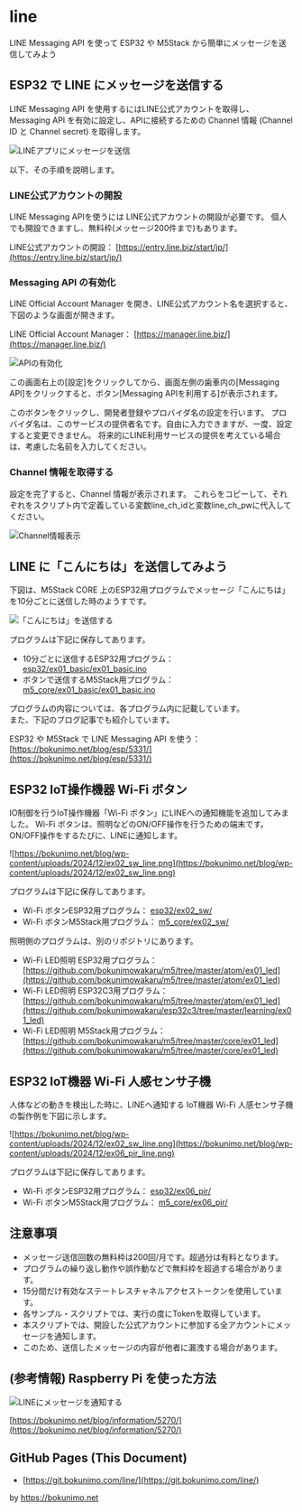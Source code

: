 # line

LINE Messaging API を使って ESP32 や M5Stack から簡単にメッセージを送信してみよう

## ESP32 で LINE にメッセージを送信する

LINE Messaging API を使用するにはLINE公式アカウントを取得し、Messaging API を有効に設定し、APIに接続するための Channel 情報 (Channel ID と Channel secret) を取得します。  

![LINEアプリにメッセージを送信](https://bokunimo.net/blog/wp-content/uploads/2024/12/line_mes_api_m5_rpi.png)  

以下、その手順を説明します。  

### LINE公式アカウントの開設

LINE Messaging APIを使うには LINE公式アカウントの開設が必要です。
個人でも開設できますし、無料枠(メッセージ200件まで)もあります。  

LINE公式アカウントの開設：
[https://entry.line.biz/start/jp/](https://entry.line.biz/start/jp/)  

### Messaging API の有効化

LINE Official Account Manager を開き、LINE公式アカウント名を選択すると、下図のような画面が開きます。  

LINE Official Account Manager：
[https://manager.line.biz/](https://manager.line.biz/)  

![APIの有効化](https://bokunimo.net/blog/wp-content/uploads/2024/11/line_mes_00_64.png)  

この画面右上の[設定]をクリックしてから、画面左側の歯車内の[Messaging API]をクリックすると、ボタン[Messaging APIを利用する]が表示されます。  

このボタンをクリックし、開発者登録やプロバイダ名の設定を行います。
プロバイダ名は、このサービスの提供者名です。自由に入力できますが、一度、設定すると変更できません。
将来的にLINE利用サービスの提供を考えている場合は、考慮した名前を入力してください。  

### Channel 情報を取得する

設定を完了すると、Channel 情報が表示されます。
これらをコピーして、それぞれをスクリプト内で定義している変数line_ch_idと変数line_ch_pwに代入してください。  

![Channel情報表示](https://bokunimo.net/blog/wp-content/uploads/2024/11/line_mes_07_64.png)  

## LINE に「こんにちは」を送信してみよう

下図は、M5Stack CORE 上のESP32用プログラムでメッセージ「こんにちは」を10分ごとに送信した時のようすです。  

![「こんにちは」を送信する](https://bokunimo.net/blog/wp-content/uploads/2024/12/ex01_basic.png)  

プログラムは下記に保存してあります。

* 10分ごとに送信するESP32用プログラム：
[esp32/ex01_basic/ex01_basic.ino](https://github.com/bokunimowakaru/line/blob/master/esp32/ex01_basic/ex01_basic.ino)  
* ボタンで送信するM5Stack用プログラム：
[m5_core/ex01_basic/ex01_basic.ino](https://github.com/bokunimowakaru/line/blob/master/m5_core/ex01_basic/ex01_basic.ino)  

プログラムの内容については、各プログラム内に記載しています。  
また、下記のブログ記事でも紹介しています。  

ESP32 や M5Stack で LINE Messaging API を使う：
[https://bokunimo.net/blog/esp/5331/](https://bokunimo.net/blog/esp/5331/)  

## ESP32 IoT操作機器 Wi-Fi ボタン

IO制御を行うIoT操作機器「Wi-Fi ボタン」にLINEへの通知機能を追加してみました。
Wi-Fi ボタンは、照明などのON/OFF操作を行うための端末です。
ON/OFF操作をするたびに、LINEに通知します。

![https://bokunimo.net/blog/wp-content/uploads/2024/12/ex02_sw_line.png](https://bokunimo.net/blog/wp-content/uploads/2024/12/ex02_sw_line.png)  

プログラムは下記に保存してあります。

* Wi-Fi ボタンESP32用プログラム：
[esp32/ex02_sw/](https://github.com/bokunimowakaru/line/blob/master/esp32/ex02_sw/)  
* Wi-Fi ボタンM5Stack用プログラム：
[m5_core/ex02_sw/](https://github.com/bokunimowakaru/line/blob/master/m5_core/ex02_sw/)  

照明側のプログラムは、別のリポジトリにあります。  

* Wi-Fi LED照明 ESP32用プログラム： 
[https://github.com/bokunimowakaru/m5/tree/master/atom/ex01_led](https://github.com/bokunimowakaru/m5/tree/master/atom/ex01_led)
* Wi-Fi LED照明 ESP32C3用プログラム： 
[https://github.com/bokunimowakaru/m5/tree/master/atom/ex01_led](https://github.com/bokunimowakaru/esp32c3/tree/master/learning/ex01_led)
* Wi-Fi LED照明 M5Stack用プログラム： 
[https://github.com/bokunimowakaru/m5/tree/master/core/ex01_led](https://github.com/bokunimowakaru/m5/tree/master/core/ex01_led)

## ESP32 IoT機器 Wi-Fi 人感センサ子機

人体などの動きを検出した時に、LINEへ通知する IoT機器 Wi-Fi 人感センサ子機の製作例を下図に示します。  

![https://bokunimo.net/blog/wp-content/uploads/2024/12/ex02_sw_line.png](https://bokunimo.net/blog/wp-content/uploads/2024/12/ex06_pir_line.png)  

プログラムは下記に保存してあります。  

* Wi-Fi ボタンESP32用プログラム： [esp32/ex06_pir/](https://github.com/bokunimowakaru/line/blob/master/esp32/ex06_pir/)  
* Wi-Fi ボタンM5Stack用プログラム： [m5_core/ex06_pir/](https://github.com/bokunimowakaru/line/blob/master/m5_core/ex06_pir/)  


## 注意事項

* メッセージ送信回数の無料枠は200回/月です。超過分は有料となります。
* プログラムの繰り返し動作や誤作動などで無料枠を超過する場合があります。
* 15分間だけ有効なステートレスチャネルアクセストークンを使用しています。
* 各サンプル・スクリプトでは、実行の度にTokenを取得しています。
* 本スクリプトでは、開設した公式アカウントに参加する全アカウントにメッセージを通知します。
* このため、送信したメッセージの内容が他者に漏洩する場合があります。

## (参考情報) Raspberry Pi を使った方法

![LINEにメッセージを通知する](https://bokunimo.net/blog/wp-content/uploads/2024/11/line.jpg)  

[https://bokunimo.net/blog/information/5270/](https://bokunimo.net/blog/information/5270/)  

## GitHub Pages (This Document)

* [https://git.bokunimo.com/line/](https://git.bokunimo.com/line/)

by <https://bokunimo.net>
